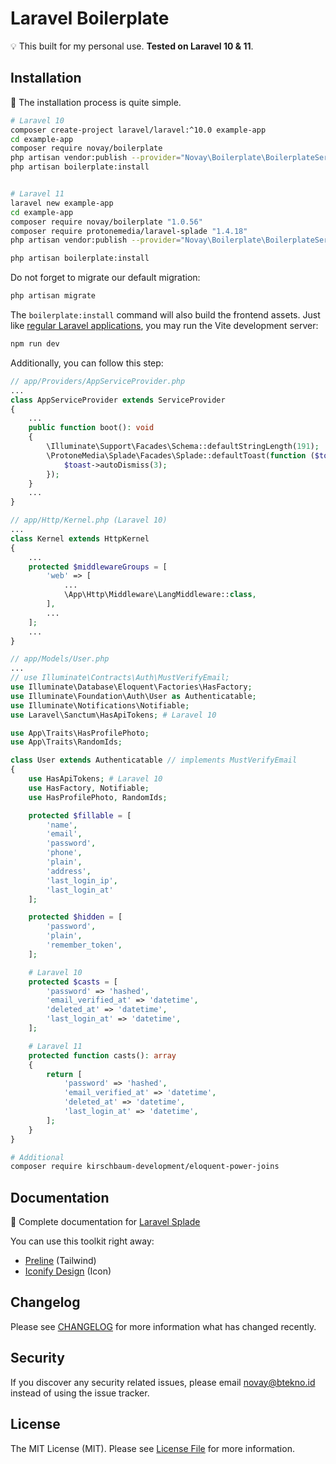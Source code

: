 # Laravel Boilerplate

💡 This built for my personal use. **Tested on Laravel 10 & 11**.

## Installation

📖 The installation process is quite simple.

```bash
# Laravel 10
composer create-project laravel/laravel:^10.0 example-app
cd example-app
composer require novay/boilerplate
php artisan vendor:publish --provider="Novay\Boilerplate\BoilerplateServiceProvider" --tag="config"
php artisan boilerplate:install


# Laravel 11
laravel new example-app
cd example-app
composer require novay/boilerplate "1.0.56"
composer require protonemedia/laravel-splade "1.4.18"
php artisan vendor:publish --provider="Novay\Boilerplate\BoilerplateServiceProvider" --tag="config"

php artisan boilerplate:install
```

Do not forget to migrate our default migration:

```bash
php artisan migrate
````

The `boilerplate:install` command will also build the frontend assets. Just like [regular Laravel applications](https://laravel.com/docs/10.x/vite#running-vite), you may run the Vite development server:

```bash
npm run dev
````

Additionally, you can follow this step:

```php
// app/Providers/AppServiceProvider.php
...
class AppServiceProvider extends ServiceProvider
{
    ...
    public function boot(): void
    {
        \Illuminate\Support\Facades\Schema::defaultStringLength(191);
        \ProtoneMedia\Splade\Facades\Splade::defaultToast(function ($toast) {
            $toast->autoDismiss(3);
        });
    }
    ...
}

// app/Http/Kernel.php (Laravel 10)
...
class Kernel extends HttpKernel
{
    ...
    protected $middlewareGroups = [
        'web' => [
            ...
            \App\Http\Middleware\LangMiddleware::class,
        ],
        ...
    ];
    ...
}

// app/Models/User.php 
...
// use Illuminate\Contracts\Auth\MustVerifyEmail;
use Illuminate\Database\Eloquent\Factories\HasFactory;
use Illuminate\Foundation\Auth\User as Authenticatable;
use Illuminate\Notifications\Notifiable;
use Laravel\Sanctum\HasApiTokens; # Laravel 10

use App\Traits\HasProfilePhoto;
use App\Traits\RandomIds;

class User extends Authenticatable // implements MustVerifyEmail
{
    use HasApiTokens; # Laravel 10
    use HasFactory, Notifiable;
    use HasProfilePhoto, RandomIds;

    protected $fillable = [
        'name',
        'email',
        'password',
        'phone',
        'plain',
        'address',
        'last_login_ip',
        'last_login_at'
    ];

    protected $hidden = [
        'password',
        'plain',
        'remember_token',
    ];

    # Laravel 10
    protected $casts = [
        'password' => 'hashed',
        'email_verified_at' => 'datetime',
        'deleted_at' => 'datetime',
        'last_login_at' => 'datetime',
    ];

    # Laravel 11
    protected function casts(): array
    {
        return [
            'password' => 'hashed',
            'email_verified_at' => 'datetime',
            'deleted_at' => 'datetime',
            'last_login_at' => 'datetime',
        ];
    }
}
````

```bash
# Additional
composer require kirschbaum-development/eloquent-power-joins
````

## Documentation

📖 Complete documentation for [Laravel Splade](https://splade.dev/docs/introducing-splade)

You can use this toolkit right away:
- [Preline](https://preline.co/docs/index.html) (Tailwind)
- [Iconify Design](https://icon-sets.iconify.design) (Icon)

## Changelog

Please see [CHANGELOG](CHANGELOG.md) for more information what has changed recently.

## Security

If you discover any security related issues, please email novay@btekno.id instead of using the issue tracker.

## License

The MIT License (MIT). Please see [License File](LICENSE.md) for more information.
